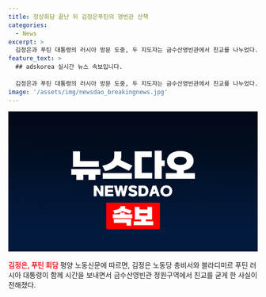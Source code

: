 ```yaml
---
title: 정상회담 끝난 뒤 김정은푸틴의 영빈관 산책
categories:
  - News
excerpt: >
  김정은과 푸틴 대통령의 러시아 방문 도중, 두 지도자는 금수산영빈관에서 친교를 나누었다. 노동당 기관지는 두 지도자가 시간을 함께 보내며 더욱 친밀해졌다고 전했다.
feature_text: >
  ## adskorea 실시간 뉴스 속보입니다.

  김정은과 푸틴 대통령의 러시아 방문 도중, 두 지도자는 금수산영빈관에서 친교를 나누었다. 노동당 기관지는 두 지도자가 시간을 함께 보내며 더욱 친밀해졌다고 전했다.
image: '/assets/img/newsdao_breakingnews.jpg'
---
```


<p><img src="/assets/img/newsdao_breakingnews.jpg" alt="adskorea 속보" /></p>

<p><b><span style="color: #ee2323;">김정은, 푸틴 회담</span></b>
평양 노동신문에 따르면, 김정은 노동당 총비서와 블라디미르 푸틴 러시아 대통령이 함께 시간을 보내면서 금수산영빈관 정원구역에서 친교를 굳게 한 사실이 전해졌다.</p>

<p data-ke-size="size16"></p>

